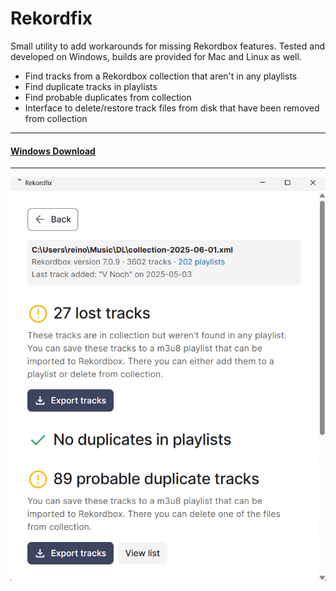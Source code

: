 # Rekordfix

Small utility to add workarounds for missing Rekordbox features. Tested and developed on Windows, builds are provided for Mac and Linux as well.

- Find tracks from a Rekordbox collection that aren't in any playlists
- Find duplicate tracks in playlists
- Find probable duplicates from collection
- Interface to delete/restore track files from disk that have been removed from collection

---

#### [Windows Download](https://github.com/rzuppur/rekordfix/releases/download/v0.16.0/Rekordfix-Setup-0.16.0.exe)

---

![Screenshot](screen.png)
